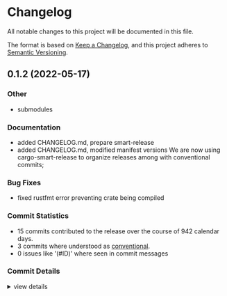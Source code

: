 # Changelog

All notable changes to this project will be documented in this file.

The format is based on [Keep a Changelog](https://keepachangelog.com/en/1.0.0/),
and this project adheres to [Semantic Versioning](https://semver.org/spec/v2.0.0.html).

## 0.1.2 (2022-05-17)

<csr-id-690b0d1df9400aa7e23cd613046c6f88f93cb7a9/>

### Other

 - <csr-id-690b0d1df9400aa7e23cd613046c6f88f93cb7a9/> submodules

### Documentation

 - <csr-id-60e3691a305ec8cd3f32fdf5ed68f6b28185b42d/> added CHANGELOG.md, prepare smart-release
 - <csr-id-fb87360214c2f6d1319f467b82b27706ae157111/> added CHANGELOG.md, modified manifest versions
   We are now using cargo-smart-release to organize releases among with
   conventional commits;

### Bug Fixes

 - <csr-id-8d078c2aadc8b04f7c128a4fb7f8bdb1349935b6/> fixed rustfmt error preventing crate being compiled

### Commit Statistics

<csr-read-only-do-not-edit/>

 - 15 commits contributed to the release over the course of 942 calendar days.
 - 3 commits where understood as [conventional](https://www.conventionalcommits.org).
 - 0 issues like '(#ID)' where seen in commit messages

### Commit Details

<csr-read-only-do-not-edit/>

<details><summary>view details</summary>

 * **Uncategorized**
    - added CHANGELOG.md, modified manifest versions ([`fb87360`](https://github.comgit//saskenuba/SteamHelper-rs/commit/fb87360214c2f6d1319f467b82b27706ae157111))
    - (steam-protobuf): added license, repo and description to manifest ([`b593dc5`](https://github.comgit//saskenuba/SteamHelper-rs/commit/b593dc5b687757a74177fb1983289bfd5c94f439))
    - fixed rustfmt error preventing crate being compiled ([`8d078c2`](https://github.comgit//saskenuba/SteamHelper-rs/commit/8d078c2aadc8b04f7c128a4fb7f8bdb1349935b6))
    - rebuild (steam-protobuf): protobufs regenerated with serde support ([`094dbdc`](https://github.comgit//saskenuba/SteamHelper-rs/commit/094dbdccc8dc5a4ba9cc9c29221b99da3124edf8))
    - bump, fix (steam-client, steam-protobuf): multiple dep bump and fix ([`d11a7bb`](https://github.comgit//saskenuba/SteamHelper-rs/commit/d11a7bb751b2314266ebeb3d133381711b446cc2))
    - bump and regen(steam-probobuf): protobufs are regenerated, + ([`51c9023`](https://github.comgit//saskenuba/SteamHelper-rs/commit/51c9023b32118a9761e0d6bd3c85a5d007cd4c1a))
    - Merge branch 'master' of github.com:saskenuba/SteamHelper-rs ([`a7f33dc`](https://github.comgit//saskenuba/SteamHelper-rs/commit/a7f33dc69ffac55b175d7e071f755a4b917cb9d0))
    - submodules ([`690b0d1`](https://github.comgit//saskenuba/SteamHelper-rs/commit/690b0d1df9400aa7e23cd613046c6f88f93cb7a9))
    - Regenerated protobufs with v3, renamed submodule ([`c15004c`](https://github.comgit//saskenuba/SteamHelper-rs/commit/c15004c1e829ea931c0fcd620fc2e53090bdb138))
    - updated submodules ([`c710c11`](https://github.comgit//saskenuba/SteamHelper-rs/commit/c710c11b80a13bdd2038f481b40a959c9b07d159))
    - Merge pull request #4 from Leorii/2-port-steam-totp ([`36a34a1`](https://github.comgit//saskenuba/SteamHelper-rs/commit/36a34a129b0c01a3ec10a6e8745423ab43029fae))
    - fixed macro to generate protobufs correctly, see log ([`91672c2`](https://github.comgit//saskenuba/SteamHelper-rs/commit/91672c2c916b9a0be6c188b4330cf27cbd473cbe))
    - moved protobufs generation outside of build, to main.rs ([`6ceca6a`](https://github.comgit//saskenuba/SteamHelper-rs/commit/6ceca6a43191d12c0a5f4b84bd12364f292993f4))
    - added protobuf generation macro ([`85e3b73`](https://github.comgit//saskenuba/SteamHelper-rs/commit/85e3b73247903b799f78c1ed67e74c3cab88cf6a))
    - protobuf crate, and automaticaly updated steam protobufs module ([`ff26873`](https://github.comgit//saskenuba/SteamHelper-rs/commit/ff26873a6df322fe20d5117ef442e64ea264eecc))
</details>

